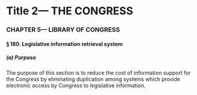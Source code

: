 
# Title 2— THE CONGRESS
### CHAPTER 5— LIBRARY OF CONGRESS
#### § 180. Legislative information retrieval system
##### (a) Purpose

The purpose of this section is to reduce the cost of information support for the Congress by eliminating duplication among systems which provide electronic access by Congress to legislative information.
